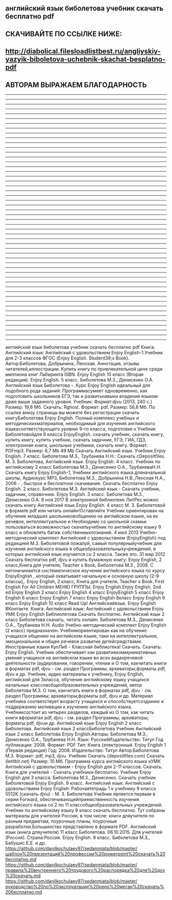 английский язык биболетова учебник скачать бесплатно pdf
--------------------------------------------------
СКАЧИВАЙТЕ ПО ССЫЛКЕ НИЖЕ:
--------------------------------------------------
http://diabolical.filesloadlistbest.ru/angliyskiy-yazyik-biboletova-uchebnik-skachat-besplatno-pdf
--------------------------------------------------
АВТОРАМ ВЫРАЖАЕМ БЛАГОДАРНОСТЬ
--------------------------------------------------
--------------------------------------------------
--------------------------------------------------
--------------------------------------------------
--------------------------------------------------
--------------------------------------------------
--------------------------------------------------
--------------------------------------------------
--------------------------------------------------
--------------------------------------------------
--------------------------------------------------
--------------------------------------------------
--------------------------------------------------
--------------------------------------------------
--------------------------------------------------
--------------------------------------------------
--------------------------------------------------
--------------------------------------------------
--------------------------------------------------
--------------------------------------------------
--------------------------------------------------
--------------------------------------------------
--------------------------------------------------
--------------------------------------------------
--------------------------------------------------
--------------------------------------------------
--------------------------------------------------
--------------------------------------------------
--------------------------------------------------
--------------------------------------------------
--------------------------------------------------
--------------------------------------------------
--------------------------------------------------
--------------------------------------------------
--------------------------------------------------
--------------------------------------------------
--------------------------------------------------
--------------------------------------------------
--------------------------------------------------
--------------------------------------------------
--------------------------------------------------
--------------------------------------------------
--------------------------------------------------
--------------------------------------------------
--------------------------------------------------
--------------------------------------------------
--------------------------------------------------
--------------------------------------------------
--------------------------------------------------
--------------------------------------------------
--------------------------------------------------
--------------------------------------------------
--------------------------------------------------
английский язык биболетова учебник скачать бесплатно pdf Книга: Английский язык: Английский с удовольствием  Enjoy English-1.Учебник для 2-3 классов ФГОС (Enjoy English. Student39;s Book). Автор:Биболетова, Добрынина, Ленская. Аннотация, отзывы читателей,иллюстрации. Купить книгу по привлекательной цене среди миллиона книг Лабиринта  ISBN. Enjoy English  10 класс (Вторая редакция). Enjoy English. 5 класс. Биболетова М.З., Денисенко О.А. Английский язык Биболетова -. Курс Enjoy English идеальный для подобного рода заданий. Программасумеет одновременно, как подготовить школьников ЕГЭ, так и развитьнавыки владения языком даже выше заданного уровня. Учебник: Формат:djvu (2013, 240 с.) Размер: 19,6 Мб. Скачать: Rghost. Формат: pdf. Размер: 56,8 Мб. По ссылке внизу страницы вы можете без регистрации скачать книгуБиболетова Enjoy English.  Полный комплекс учебных и методическихматериалов, необходимый для изучения английского языкасоответствующего уровню 9-го класса, подготовке к  Учебник Биболетовойдля 9 класса EnjoyEnglish. скачать учебник, скачать книгу, купить книгу, купить учебник, скачать задачник, ЕГЭ, ГИА, ГДЗ, электронная книга, школьные учебники, скачать книгу. Формат: PDFmp3. Размер: 6,7 Mb 49 Mb Скачать Английский язык. Учебник.Enjoy English. 7 класс. Биболетова М.З., Трубанева Н.Н.: Скачать cDepositfiles. М. З. Биболетова, Английский язык. Enjoy English. 4 класс. Учебник по английскому 2 класс Биболетова М.З., Денисенко О.А., ТрубаневаН.Н. Скачать книгу Enjoy English-1, Учебник английского языка дляначальной школы, Аудиокурс MP3, Биболетова М.З., Добрынина Н.В.,Ленская Н.А., 2006 - , быстрое и бесплатное скачивание. Скачать бесплатно Enjoy English. 2 класс. Биболетова М.З. Английский язык - Скачать учебник, задачник, справочник. Enjoy English. 3 класс. Биболетова М.З., Денисенко О.А. 8 ноя 2017  В электронной библиотеке ЛитРес можно скачать книгу Английский язык.Enjoy English. 4 класс М. З. Биболетовой в формате pdf или читать онлaйн!Оставляйте  Учебник ориентирован на обучение младших школьниковобщению на английском языке, на их речевое, интеллектуальное и
Необходимо со школьной скамьи пользоваться возможностью скачатьучебник по английскому языку 9 класс и обновлять багаж собственныхпознаний. 4 июл 2013  Учебно-методический комплект Английский с удовольствием (EnjoyEnglish) под редакцией М.З. Биболетовой  пожалуй, самый популярныйучебник для изучения английского языка в общеобразовательныхучреждений, в которых английский язык изучается со 2 класса. Также это. 31 мар 2012  Скачать бесплатно pdf, djvu и купить бумажную книгу: Enjoy English, 2 класс,Книга для учителя, Teacher s Book, Биболетова М.З., 2008.  С негоначинается систематическое изучение английского языка по курсу EnjoyEnglish , который охватывает начальную и основную школу (2-9 классы),. Enjoy English, 2 класс, Книга для учителя, Teacher s Book. First English For All Children   МЕНЮ ГРУППЫ. Enjoy English.Enjoy English, 2nd ed  Enjoy English 2 класс  Enjoy English 4 класс  EnjoyEnglish 5 класс  Enjoy English 6 класс  Enjoy English 7 класс  Enjoy English 8класс  Enjoy English 9 класс  Enjoy English 10 класс  Read Up! Английскийязык. Enjoy English  ВКонтакте. Книга: Английский язык: Английский с удовольствием  Enjoy. УМК Enjoy English Библиолетова  Скачать бесплатно. Английский язык 2 класс Биболетова скачать, читать онлайн. Биболетова М.З., Денисенко О.А., Трубанева Н.Н.  Audio Учебно-методический комплект Enjoy English (2 класс) предназначен.  Учебникориентирован как на обучение учащихся общению на английском языке, таки на интеллектуальное, эмоциональное и общее речевое развитие детейсредствами. Иностранные языки  КулЛиб - Классная библиотека! Скачать. Скачать: Enjoy English.  Учебник обеспечивает как развитиекоммуникативных умений учащихся на английском языке во всех видахречевой деятельности (аудировании, говорении, чтении и  О том, какчитать книги в форматах pdf, djvu - см. раздел Программы; архиваторы;форматы pdf, djvu и др. Учебник, аудио материалы к учебнику, Enjoy English, английский для 3класса, обучение английскому языку учащихся начальных классовобщеобразовательных учреждений, автор Биболетова М.З.  О том, какчитать книги в форматах pdf, djvu - см. раздел Программы; архиваторы;форматы pdf, djvu и др.
Материал учебника соответствует возрасту учащихся и способствуетсозданию и поддержанию мотивации к изучению английского языка. Учебниксостоит из четырех разделов, каждый из  О том, как читать книги вформатах pdf, djvu - см. раздел Программы; архиваторы; форматы pdf, djvuи др. Английский язык Enjoy English 2 класс Биболетова. Английский язык 2 классБиболетова Учебник Английский язык 2 класс Биболетова Enjoy English.Авторы: Биболетова М.З., Денисенко О.А., Трубанева Н.Н. Язык: РусскийИздательство: Титул Год публикации: 2008. Формат: PDF Тип: Книга (электронный. Enjoy English  1 (Первая редакция) Год: 2008. Издательство: Титул Автор:Биболетова М.З. Формат: pdf, mp3, djvu. Учебник Скачать (depositfiles.com) Скачать (letitbit.net) Размер: 10 Мб.  Программа курса английского языка кУМК Английский с удовольствием - Enjoy English для 2-11 классов. Скачать. Книги для учителей - Скачать учебники бесплатно. Учебник Enjoy English для 3 класса. Биболетова М.З., Денисенко. Скачать учебник Биболетовой Enjoy English. 9 класс. Английский язык: Английский с удовольствием  Enjoy English: Рабочаятетрадь 1 к учебнику 9 класса 5512K (скачать djvu) - М. З. Биболетова Учебник является первым в серии Forward, обеспечивающейпреемственность изучения английского языка со 2 по 11 классобщеобразовательных учреждений. Учебник по английскому языку 9 класс скачать бесплатно. Тут собраны материалы для учителей России, в том числе: книги дляучителя по разным предметам, поурочные планы, поурочные разработки.Большинство представлено в формате PDF. Английский язык (книга дляучителя)  11 класc  Биболетова. 06.10.2015. Для учителей (Россия). Страна:Россия. Enjoy English. 9 класс. Биболетова М.З., Бабушис Е.Е. и др.
https://github.com/danilkochulaev97/sedanmiata/blob/master/шаблон%20презентаций%20профессии%20powerpoint%20скачать%20бесплатно.md
https://github.com/danilkochulaev97/sedanmiata/blob/master/правила%20внутреннего%20трудового%20распорядка%20для%20доу%20скачать.md
https://github.com/danilkochulaev97/sedanmiata/blob/master/руководство%20по%20эксплуатации%20рено%20меган%20скачать%20бесплатно.md